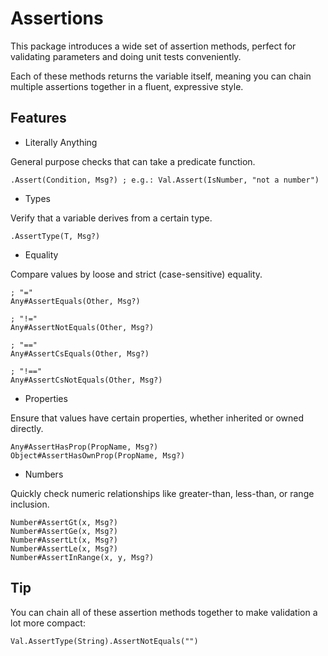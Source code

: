 # Assertions

This package introduces a wide set of assertion methods, perfect for validating
parameters and doing unit tests conveniently.

Each of these methods returns the variable itself, meaning you can chain
multiple assertions together in a fluent, expressive style.

## Features

- Literally Anything

General purpose checks that can take a predicate function.

```ahk
.Assert(Condition, Msg?) ; e.g.: Val.Assert(IsNumber, "not a number")
```

- Types

Verify that a variable derives from a certain type.

```ahk
.AssertType(T, Msg?)
```

- Equality

Compare values by loose and strict (case-sensitive) equality.

```ahk
; "="
Any#AssertEquals(Other, Msg?)

; "!="
Any#AssertNotEquals(Other, Msg?)

; "=="
Any#AssertCsEquals(Other, Msg?)

; "!=="
Any#AssertCsNotEquals(Other, Msg?)
```

- Properties

Ensure that values have certain properties, whether inherited or
owned directly.

```ahk
Any#AssertHasProp(PropName, Msg?)
Object#AssertHasOwnProp(PropName, Msg?)
```

- Numbers

Quickly check numeric relationships like greater-than, less-than,
or range inclusion.

```ahk
Number#AssertGt(x, Msg?)
Number#AssertGe(x, Msg?)
Number#AssertLt(x, Msg?)
Number#AssertLe(x, Msg?)
Number#AssertInRange(x, y, Msg?)
```

## Tip

You can chain all of these assertion methods together to make validation
a lot more compact:

```ahk
Val.AssertType(String).AssertNotEquals("")
```
